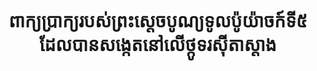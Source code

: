 ---
layout: quote
permalink: /km/
langtag: km
type: modern
script: Khmr
langName: ភាសាខ្មែរ
englishLangName: Khmer
title: ពាក្យប្រាក្យរបស់ព្រះស្តេចបូណ្យទូលប៉ូយ៉ាចក៍ទី៥ ដែលបានសង្កេតនៅលើថ្កូទរស៊ីតាស្តាង
quote: អក្សរចម្លិកដោយបំបែកប្រាក្យនេះនឹងត្រូវបានចាក់ប៉ូលប៉ិចអក្សរហ៊ីរូក្លាឿិច , ដឹមូទិច , និងអក្សរឡាត់ីនប៉ូលប៉ិចវាលរបាបាសាល និងក្របខ់លំដាប់ទី ១ , លំដាប់ទី២ និងលំដាប់ទី ៣របស់ប្រាសាទជាមួយរូបដីការរបស់ព្រះបូណ្យទូលប៉ូយ៉ាចក.
reference: ពាក្យប្រាក្យរបស់ព្រះស្តេចបូណ្យទូលប៉ូយ៉ាចកទី៥លើថ្កូទរស៊ីតាស្តាង, ឆ្នាំ១៩៦មុនគ្រិស្តសាសនា, សារមន្ទីរវារណ៍ប្រៃសណីយ៍.
imageAlt: រូបប្រាកាសបួសព្រះស្តេចបូណ្យទូលប៉ូយ៉ាចកទី៥
selectAriaLabel: ជ្រើសរើសភាសា
buttonRandom: ព្រាត់តែង
direction: ltr
---
